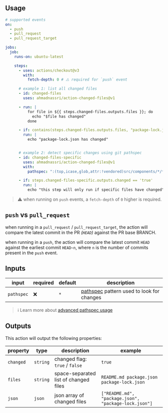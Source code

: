 ## Usage

```yaml
# supported events
on:
  - push
  - pull_request
  - pull_request_target

jobs:
  job:
    runs-on: ubuntu-latest

    steps:
      - uses: actions/checkout@v3
        with:
          fetch-depth: 0 # ⚠️ required for `push` event

      # example 1: list all changed files
      - id: changed-files
        uses: ahmadnassri/action-changed-files@v1

      - run: |
          for file in ${{ steps.changed-files.outputs.files }}; do
            echo "$file has changed"
          done

      - if: contains(steps.changed-files.outputs.files, "package-lock.json")
        run: |
          echo "package-lock.json has changed"


      # example 2: detect specific changes using git pathspec
      - id: changed-files-specific
        uses: ahmadnassri/action-changed-files@v1
        with:
          pathspec: ":(top,icase,glob,attr:!vendored)src/components/*/*.jsx"

      - if: steps.changed-files-specific.outputs.changed == 'true'
        run: |
          echo "this step will only run if specific files have changed"          
```

> ⚠️ when running on `push` events, a `fetch-depth` of `0` higher is required.

## `push` vs `pull_request`

when running in a `pull_request` / `pull_request_target`, the action will compare the latest commit in the PR _(`HEAD`)_ against the PR base BRANCH.

when running in a `push`, the action will compare the latest commit `HEAD` against the earliest commit `HEAD~n`, where `n` is the number of commits present in the `push` event.

## Inputs

| input       | required | default        | description                                   |
| ----------- | -------- | -------------- | --------------------------------------------- |
| `pathspec`  | ❌       | `*`            | [pathspec][] pattern used to look for changes |

> ℹ️ Learn more about [advanced pathspec usage](https://css-tricks.com/git-pathspecs-and-how-to-use-them/)

## Outputs

This action will output the following properties:

<!-- markdownlint-capture -->
<!-- markdownlint-disable MD034 -->
| property  | type     | description                           | example                                               |
| ----------| -------- | ------------------------------------- | ----------------------------------------------------- |
| `changed` | `string` | changed flag: `true` / `false`        | `true`                                                |
| `files`   | `string` | space-separated list of changed files | `README.md package.json package-lock.json`            |
| `json`    | `json`   | json array of changed files           | `["README.md", "package.json", "package-lock.json"]`  |

[pathspec]: https://git-scm.com/docs/gitglossary#Documentation/gitglossary.txt-aiddefpathspecapathspec
